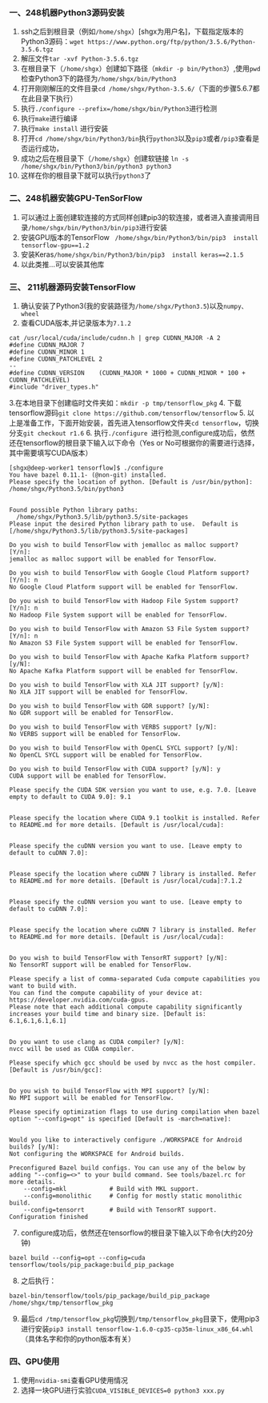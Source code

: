 ### 一、248机器Python3源码安装
1.  ssh之后到根目录（例如```/home/shgx```）[shgx为用户名]，下载指定版本的Python3源码：```wget https://www.python.org/ftp/python/3.5.6/Python-3.5.6.tgz```
2. 解压文件```tar -xvf Python-3.5.6.tgz```
3. 在根目录下（```/home/shgx```）创建如下路径（```mkdir -p bin/Python3```）,使用```pwd```检查Python3下的路径为```/home/shgx/bin/Python3```
4. 打开刚刚解压的文件目录```cd /home/shgx/Python-3.5.6/```（下面的步骤5.6.7都在此目录下执行）
5. 执行```./configure --prefix=/home/shgx/bin/Python3```进行检测
6. 执行```make```进行编译
7. 执行```make install``` 进行安装
8. 打开```cd /home/shgx/bin/Python3/bin```执行```python3```以及```pip3```或者```/pip3```查看是否运行成功，
8. 成功之后在根目录下（```/home/shgx```）创建软链接
```ln -s /home/shgx/bin/Python3/bin/python3 python3```
9. 这样在你的根目录下就可以执行```python3```了

### 二、248机器安装GPU-TenSorFlow
1. 可以通过上面创建软连接的方式同样创建pip3的软连接，或者进入直接调用目录```/home/shgx/bin/Python3/bin/pip3```进行安装
2. 安装GPU版本的TensorFlow 
``` /home/shgx/bin/Python3/bin/pip3  install tensorflow-gpu==1.2```
3. 安装Keras```/home/shgx/bin/Python3/bin/pip3  install keras==2.1.5```
4. 以此类推...可以安装其他库

### 三、 211机器源码安装TensorFlow
1. 确认安装了Python3(我的安装路径为```/home/shgx/Python3.5```)以及```numpy、wheel ```
2. 查看CUDA版本,并记录版本为```7.1.2```
```
cat /usr/local/cuda/include/cudnn.h | grep CUDNN_MAJOR -A 2
#define CUDNN_MAJOR 7
#define CUDNN_MINOR 1
#define CUDNN_PATCHLEVEL 2
--
#define CUDNN_VERSION    (CUDNN_MAJOR * 1000 + CUDNN_MINOR * 100 + CUDNN_PATCHLEVEL)
#include "driver_types.h"
```
3.在本地目录下创建临时文件夹如：```mkdir -p tmp/tensorflow_pkg```
4. 下载tensorflow源码```git clone https://github.com/tensorflow/tensorflow```
5. 以上是准备工作，下面开始安装，首先进入tensorflow文件夹```cd tensorflow```，切换分支```git checkout r1.6```
6. 执行```./configure ```进行检测,configure成功后，依然还在tensorflow的根目录下输入以下命令（Yes or No可根据你的需要进行选择，其中需要填写CUDA版本）
```
[shgx@deep-worker1 tensorflow]$ ./configure
You have bazel 0.11.1- (@non-git) installed.
Please specify the location of python. [Default is /usr/bin/python]: /home/shgx/Python3.5/bin/python3


Found possible Python library paths:
  /home/shgx/Python3.5/lib/python3.5/site-packages
Please input the desired Python library path to use.  Default is [/home/shgx/Python3.5/lib/python3.5/site-packages]

Do you wish to build TensorFlow with jemalloc as malloc support? [Y/n]: 
jemalloc as malloc support will be enabled for TensorFlow.

Do you wish to build TensorFlow with Google Cloud Platform support? [Y/n]: n
No Google Cloud Platform support will be enabled for TensorFlow.

Do you wish to build TensorFlow with Hadoop File System support? [Y/n]: n
No Hadoop File System support will be enabled for TensorFlow.

Do you wish to build TensorFlow with Amazon S3 File System support? [Y/n]: n
No Amazon S3 File System support will be enabled for TensorFlow.

Do you wish to build TensorFlow with Apache Kafka Platform support? [y/N]: 
No Apache Kafka Platform support will be enabled for TensorFlow.

Do you wish to build TensorFlow with XLA JIT support? [y/N]: 
No XLA JIT support will be enabled for TensorFlow.

Do you wish to build TensorFlow with GDR support? [y/N]: 
No GDR support will be enabled for TensorFlow.

Do you wish to build TensorFlow with VERBS support? [y/N]: 
No VERBS support will be enabled for TensorFlow.

Do you wish to build TensorFlow with OpenCL SYCL support? [y/N]: 
No OpenCL SYCL support will be enabled for TensorFlow.

Do you wish to build TensorFlow with CUDA support? [y/N]: y
CUDA support will be enabled for TensorFlow.

Please specify the CUDA SDK version you want to use, e.g. 7.0. [Leave empty to default to CUDA 9.0]: 9.1


Please specify the location where CUDA 9.1 toolkit is installed. Refer to README.md for more details. [Default is /usr/local/cuda]: 


Please specify the cuDNN version you want to use. [Leave empty to default to cuDNN 7.0]: 


Please specify the location where cuDNN 7 library is installed. Refer to README.md for more details. [Default is /usr/local/cuda]:7.1.2


Please specify the cuDNN version you want to use. [Leave empty to default to cuDNN 7.0]: 


Please specify the location where cuDNN 7 library is installed. Refer to README.md for more details. [Default is /usr/local/cuda]:


Do you wish to build TensorFlow with TensorRT support? [y/N]: 
No TensorRT support will be enabled for TensorFlow.

Please specify a list of comma-separated Cuda compute capabilities you want to build with.
You can find the compute capability of your device at: https://developer.nvidia.com/cuda-gpus.
Please note that each additional compute capability significantly increases your build time and binary size. [Default is: 6.1,6.1,6.1,6.1]


Do you want to use clang as CUDA compiler? [y/N]: 
nvcc will be used as CUDA compiler.

Please specify which gcc should be used by nvcc as the host compiler. [Default is /usr/bin/gcc]: 


Do you wish to build TensorFlow with MPI support? [y/N]: 
No MPI support will be enabled for TensorFlow.

Please specify optimization flags to use during compilation when bazel option "--config=opt" is specified [Default is -march=native]: 


Would you like to interactively configure ./WORKSPACE for Android builds? [y/N]: 
Not configuring the WORKSPACE for Android builds.

Preconfigured Bazel build configs. You can use any of the below by adding "--config=<>" to your build command. See tools/bazel.rc for more details.
	--config=mkl         	# Build with MKL support.
	--config=monolithic  	# Config for mostly static monolithic build.
	--config=tensorrt    	# Build with TensorRT support.
Configuration finished
```
7. configure成功后，依然还在tensorflow的根目录下输入以下命令(大约20分钟)
```
bazel build --config=opt --config=cuda tensorflow/tools/pip_package:build_pip_package
```
8. 之后执行：
```
bazel-bin/tensorflow/tools/pip_package/build_pip_package /home/shgx/tmp/tensorflow_pkg
```
9. 最后```cd /tmp/tensorflow_pkg```切换到```/tmp/tensorflow_pkg```目录下，使用pip3进行安装```pip3 install tensorflow-1.6.0-cp35-cp35m-linux_x86_64.whl```（具体名字和你的python版本有关）
### 四、GPU使用
1. 使用```nvidia-smi```查看GPU使用情况
2. 选择一块GPU进行实验```CUDA_VISIBLE_DEVICES=0 python3 xxx.py```